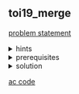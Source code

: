 ## toi19_merge
[problem statement](https://programming.in.th/tasks/toi19_merge)

<details>
  <summary>hints</summary>
  <ul>
    <details>
      <summary>hint 1</summary>
      <p>ลองคิดแบบมีแค่จุดชาร์จชนิดเดียว</p>
    </details>
    <details>
      <summary>hint 2</summary>
      <p>เราหาได้ไหมว่าค่าๆหนึ่งจะอยู่ที่ช่องไหน</p>
    </details>
    <details>
      <summary>hint 3</summary>
      <p>สำหรับค่า $y$ ที่ต้องแปลงเป็น $\bar{y}$, เราแปลงจาก $\bar{y}$ เป็น $y$ แทนได้ไหม</p>
    </details>
  </ul>
</details>

<details>
  <summary>prerequisites</summary>
  <ul>
    <li>binary search</li>
  </ul>
</details>

<details>
  <summary>solution</summary>
  <ul>
    <li>โจทย์ข้อนี้มีข้อมูลสองชุดมาให้ ประกอบด้วยความถี่ (s,t) และค่าของข้อมูล (x,y) ชุดหนึ่งต้องถูกแปลงด้วยสมการเส้นตรง ( $\bar{y}=\alpha y + \beta$) จากนั้นนำข้อมูลทั้งสองชุดมาเรียงเป็นเส้นตรงตามค่าของข้อมูลจากน้อยไปมาก โดยแต่ละค่าจะมีช่องเท่ากับความถี่ โจทย์ของเราคือหาว่า “ด้วยค่า $\alpha$ และ $\beta$ หนึ่ง ช่องที่ k มีค่าเป็นเท่าใด”</li>
    <li>เมื่อพิจารณาข้อมูลเพียงชุดเดียว หากเราเปลี่ยนคำถามจาก “ช่องนี้มีค่าเป็นเท่าไหร่” เป็น “ค่านี้อยู่ที่ช่องไหน” เราจะสามารถตอบคำถามได้โดยการเก็บความถี่ของแต่ละข้อมูลเป็น prefix sum ไว้ เมื่อเราจะหาว่าค่านี้อยู่ที่ช่องไหน เราก็เพียงหาค่า prefix sum ของค่า ๆ นั้นเพื่อหาว่าค่านี้อยู่ช่องสุดท้ายช่องไหน ซึ่งทำได้ใน $O(N)$</li>
    <li>หากพิจารณา prefix sum จะเห็นได้ว่า เมื่อค่ามากขึ้น ความถี่สะสมหรือช่องที่ค่านั่นอยู่ก็จะเพิ่มขึ้น ดังนั้นเราสามารถ binary search หาค่าของช่องที่ k ได้ ถ้าค่าที่เราเช็คไม่มีอยู่จริงเราก็จะใช้ค่าแรกที่น้อยกว่ามัน ในการเช็คหากค่าน้อยไปช่องที่ได้จะน้อยกว่า k และหากค่ามากไปช่องที่ได้จะมากกว่า k ทำให้เราสามารถปรับขอบซ้ายและขอบขวาได้ การหาค่าแรกที่น้อยกว่าสามารถหาได้ด้วยการ binary อีกทีบนค่าของข้อมูล ทำได้ใน $O(logN)$ รวมกับการ binary search หาค่าที่เป็นคำตอบเป็น $O(log^2N)$</li>
    <li>เมื่อพิจารณาข้อมูลสองชุด เราก็เพียง binary search แล้วนำความถี่ของทั้งสองชุดมารวมกัน โดยค่า $\\bar{y}$ ที่ต้องเปลี่ยนสามารถแปลงกลับเป็น $y$ ได้โดยการกลับข้างสมการ ได้เป็น $y = \frac{\bar{y}-\beta}{\alpha}$ แล้วนำไปใช้ search ในค่าเก่า ทำอย่างนี้สำหรับ $Q$ คำถาม จะได้ time complexity รวมเป็น $O(Qlog^2N)$</li>
  </ul>
</details>

[ac code](./toi19_merge.cpp)
